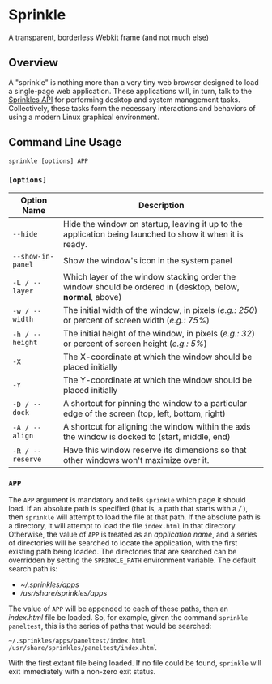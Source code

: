 # Sprinkle
A transparent, borderless Webkit frame (and not much else)

## Overview

A "sprinkle" is nothing more than a very tiny web browser designed to load a single-page web application.  These applications will, in turn, talk to the [Sprinkles API](https://github.com/ghetzel/sprinkles-api) for performing desktop and system management tasks.  Collectively, these tasks form the necessary interactions and behaviors of using a modern Linux graphical environment.

## Command Line Usage

```
sprinkle [options] APP
```

### `[options]`

| Option Name         | Description                                                                                                                |
| ------------------- | -------------------------------------------------------------------------------------------------------------------------- |
| `--hide`            | Hide the window on startup, leaving it up to the application being launched to show it when it is ready.                   |
| `--show-in-panel`   | Show the window's icon in the system panel                                                                                 |
| `-L / --layer`      | Which layer of the window stacking order the window should be ordered in (desktop, below, **normal**, above)               |
| `-w / --width`      | The initial width of the window, in pixels (_e.g.: 250_) or percent of screen width (_e.g.: 75%_)                          |
| `-h / --height`     | The initial height of the window, in pixels (_e.g.: 32_) or percent of screen height (_e.g.: 5%_)                          |
| `-X`                | The X-coordinate at which the window should be placed initially                                                            |
| `-Y`                | The Y-coordinate at which the window should be placed initially                                                            |
| `-D / --dock`       | A shortcut for pinning the window to a particular edge of the screen (top, left, bottom, right)                            |
| `-A / --align`      | A shortcut for aligning the window within the axis the window is docked to (start, middle, end)                            |
| `-R / --reserve`    | Have this window reserve its dimensions so that other windows won't maximize over it.                                      |


### `APP`

The `APP` argument is mandatory and tells `sprinkle` which page it should load.  If an absolute path is specified (that is, a path that starts with a _/_ ), then `sprinkle` will attempt to load the file at that path.  If the absolute path is a directory, it will attempt to load the file `index.html` in that directory.  Otherwise, the value of `APP` is treated as an _application name_, and a series of directories will be searched to locate the application, with the first existing path being loaded.  The directories that are searched can be overridden by setting the `SPRINKLE_PATH` environment variable.  The default search path is:

* _~/.sprinkles/apps_
* _/usr/share/sprinkles/apps_

The value of `APP` will be appended to each of these paths, then an _index.html_ file be loaded.  So, for example, given the command `sprinkle paneltest`, this is the series of paths that would be searched:

```
~/.sprinkles/apps/paneltest/index.html
/usr/share/sprinkles/paneltest/index.html
```

With the first extant file being loaded.  If no file could be found, `sprinkle` will exit immediately with a non-zero exit status.

